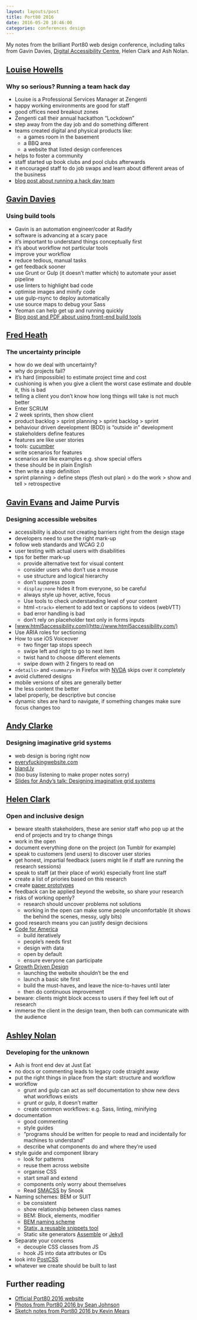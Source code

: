 ```yaml
---
layout: layouts/post   
title: Port80 2016
date: 2016-05-20 10:46:00  
categories: conferences design
---
```


My notes from the brilliant Port80 web design conference, including talks from Gavin Davies, [Digital Accessibility Centre](http://www.digitalaccessibilitycentre.org/), Helen Clark and Ash Nolan.

## [Louise Howells](https://twitter.com/supertastycake)

### Why so serious? Running a team hack day

- Louise is a Professional Services Manager at Zengenti
- happy working environments are good for staff
- good offices need breakout zones
- Zengenti call their annual hackathon “Lockdown”
- step away from the day job and do something different
- teams created digital and physical products like:
  - a games room in the basement
  - a BBQ area
  - a website that listed design conferences
- helps to foster a community
- staff started up book clubs and pool clubs afterwards
- it encouraged staff to do job swaps and learn about different areas of the business
- [blog post about running a hack day team](https://supertastycake.wordpress.com/2016/04/30/running-a-hack-day-team/)

## [Gavin Davies](https://twitter.com/gavd_uk)

### Using build tools

- Gavin is an automation engineer/coder at Radify
- software is advancing at a scary pace
- it’s important to understand things conceptually first
- it’s about workflow not particular tools
- improve your workflow
- reduce tedious, manual tasks
- get feedback sooner
- use Grunt or Gulp (it doesn’t matter which) to automate your asset pipeline
- use linters to highlight bad code
- optimise images and minify code
- use gulp-rsync to deploy automatically
- use source maps to debug your Sass
- Yeoman can help get up and running quickly
- [Blog post and PDF about using front-end build tools](http://radify.io/blog/using-build-tools/)

## [Fred Heath](https://twitter.com/FredAtBootstrap)

### The uncertainty principle

- how do we deal with uncertainty?
- why do projects fail?
- it’s hard (impossible) to estimate project time and cost
- cushioning is when you give a client the worst case estimate and double it, this is bad
- telling a client you don’t know how long things will take is not much better
- Enter SCRUM
- 2 week sprints, then show client
- product backlog > sprint planning > sprint backlog > sprint
- behaviour driven development (BDD) is “outside in” development
- stakeholders define features
- features are like user stories
- tools: [cucumber](https://cucumber.io/)
- write scenarios for features
- scenarios are like examples e.g. show special offers
- these should be in plain English
- then write a step definition
- sprint planning > define steps (flesh out plan) > do the work > show and tell > retrospective

## [Gavin Evans](https://twitter.com/gavinaevans) and Jaime Purvis

### Designing accessible websites

- accessibility is about not creating barriers right from the design stage
- developers need to use the right mark-up
- follow web standards and WCAG 2.0
- user testing with actual users with disabilities
- tips for better mark-up
	- provide alternative text for visual content
	- consider users who don’t use a mouse
	- use structure and logical hierarchy
	- don’t suppress zoom
	- `display:none` hides it from everyone, so be careful
	- always style up hover, active, focus
	- Use tools to check understanding level of your content
	- html `<track>` element to add text or captions to videos (webVTT)
	- bad error handling is bad
	- don’t rely on placeholder text only in forms inputs
- [www.html5accessibility.com](http://www.html5accessibility.com/)
- Use ARIA roles for sectioning
- How to use iOS Voiceover
	- two finger tap stops speech
	- swipe left and right to go to next item
	- twist hand to choose different elements
	- swipe down with 2 fingers to read on
- `<details>` and `<summary>` in Firefox with [NVDA](http://www.nvaccess.org/) skips over it completely
- avoid cluttered designs
- mobile versions of sites are generally better
- the less content the better
- label properly, be descriptive but concise
- dynamic sites are hard to navigate, if something changes make sure focus changes too

## [Andy Clarke](https://twitter.com/malarkey)

### Designing imaginative grid systems

- web design is boring right now
- [everyfuckingwebsite.com](http://everyfuckingwebsite.com/)
- [bland.ly](http://www.bland.ly/#blandly)
- (too busy listening to make proper notes sorry)
- [Slides for Andy’s talk: Designing imaginative grid systems](https://speakerdeck.com/malarkey/designing-imaginative-grid-systems-port-80-newport)

## [Helen Clark](https://twitter.com/littlehelli)

### Open and inclusive design

- beware stealth stakeholders, these are senior staff who pop up at the end of projects and try to change things
- work in the open
- document everything done on the project (on Tumblr for example)
- speak to customers (end users) to discover user stories
- get honest, impartial feedback (users might lie if staff are running the research sessions)
- speak to staff (at their place of work) especially front line staff
- create a list of priories based on this research
- create [paper prototypes](http://www.clarkcx.com/advice/paper-prototypes-what-are-they-and-why-use-them)
- feedback can be applied beyond the website, so share your research
- risks of working openly?
	- research should uncover problems not solutions
	- working in the open can make some people uncomfortable (it shows the behind the scenes, messy, ugly bits)
- good research means you can justify design decisions
- [Code for America](https://www.codeforamerica.org/)
	- build iteratively
	- people’s needs first
	- design with data
	- open by default
	- ensure everyone can participate
- [Growth Driven Design](http://www.growthdrivendesign.com/)
	- launching the website shouldn’t be the end
	- launch a basic site first
	- build the must-haves, and leave the nice-to-haves until later
	- then do continuous improvement
- beware: clients might block access to users if they feel left out of research
- immerse the client in the design team, then both can communicate with the audience

## [Ashley Nolan](https://twitter.com/AshNolan_)

### Developing for the unknown

- Ash is front end dev at Just Eat
- no docs or commenting leads to legacy code straight away
- put the right things in place from the start: structure and workflow
- workflow
	- grunt and gulp can act as self documentation to show new devs what workflows exists
	- grunt or gulp, it doesn’t matter
	- create common workflows: e.g. Sass, linting, minifying
- documentation
	- good commenting
	- style guides
	- “programs should be written for people to read and incidentally for machines to understand”
	- describe what components do and where they’re used
- style guide and component library
	- look for patterns
	- reuse them across website
	- organise CSS
	- start small and extend
	- components only worry about themselves
	- Read [SMACSS](https://smacss.com/) by Snook
- Naming schemes: BEM or SUIT
	- be consistent
	- show relationship between class names
	- BEM: Block, elements, modifier
	- [BEM naming scheme](http://trykickoff.com/learn/css.html#namingscheme)
	- [Statix, a reusable snippets tool](http://trykickoff.com/statix/)
	- Static site generators [Assemble](http://assemble.io/) or [Jekyll](https://jekyllrb.com/)
- Separate your concerns
	- decouple CSS classes from JS
	- hook JS into data attributes or IDs
- look into [PostCSS](http://postcss.org/)
- whatever we create should be built to last

## Further reading
- [Official Port80 2016 website](http://port80events.co.uk/event/port-80-2016/)
- [Photos from Port80 2016 by Sean Johnson](https://www.flickr.com/photos/seanuk)
- [Sketch notes from Port80 2016 by Kevin Mears](http://www.mearso.co.uk/sketchnotes/port80-2016/)
